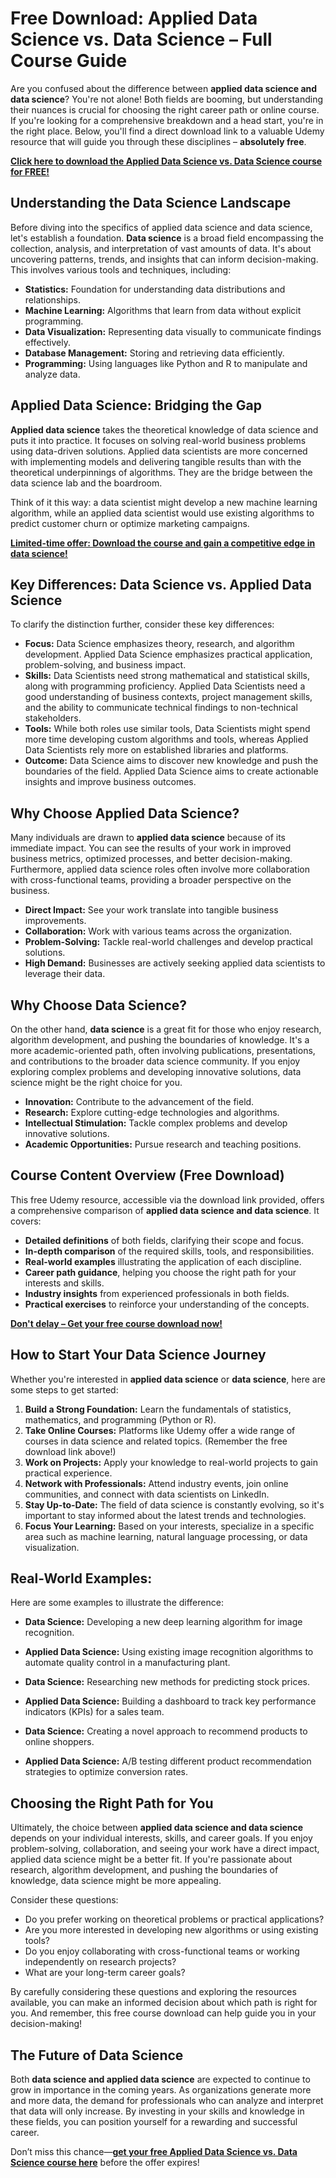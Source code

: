 # Free Download: Applied Data Science vs. Data Science – Full Course Guide

Are you confused about the difference between **applied data science and data science**? You're not alone! Both fields are booming, but understanding their nuances is crucial for choosing the right career path or online course. If you're looking for a comprehensive breakdown and a head start, you're in the right place. Below, you'll find a direct download link to a valuable Udemy resource that will guide you through these disciplines – **absolutely free**.

[**Click here to download the Applied Data Science vs. Data Science course for FREE!**](https://udemywork.com/applied-data-science-vs-data-science)

## Understanding the Data Science Landscape

Before diving into the specifics of applied data science and data science, let's establish a foundation. **Data science** is a broad field encompassing the collection, analysis, and interpretation of vast amounts of data. It's about uncovering patterns, trends, and insights that can inform decision-making. This involves various tools and techniques, including:

*   **Statistics:**  Foundation for understanding data distributions and relationships.
*   **Machine Learning:** Algorithms that learn from data without explicit programming.
*   **Data Visualization:**  Representing data visually to communicate findings effectively.
*   **Database Management:**  Storing and retrieving data efficiently.
*   **Programming:**  Using languages like Python and R to manipulate and analyze data.

## Applied Data Science: Bridging the Gap

**Applied data science** takes the theoretical knowledge of data science and puts it into practice. It focuses on solving real-world business problems using data-driven solutions. Applied data scientists are more concerned with implementing models and delivering tangible results than with the theoretical underpinnings of algorithms.  They are the bridge between the data science lab and the boardroom.

Think of it this way: a data scientist might develop a new machine learning algorithm, while an applied data scientist would use existing algorithms to predict customer churn or optimize marketing campaigns.

[**Limited-time offer: Download the course and gain a competitive edge in data science!**](https://udemywork.com/applied-data-science-vs-data-science)

## Key Differences: Data Science vs. Applied Data Science

To clarify the distinction further, consider these key differences:

*   **Focus:** Data Science emphasizes theory, research, and algorithm development. Applied Data Science emphasizes practical application, problem-solving, and business impact.
*   **Skills:** Data Scientists need strong mathematical and statistical skills, along with programming proficiency. Applied Data Scientists need a good understanding of business contexts, project management skills, and the ability to communicate technical findings to non-technical stakeholders.
*   **Tools:** While both roles use similar tools, Data Scientists might spend more time developing custom algorithms and tools, whereas Applied Data Scientists rely more on established libraries and platforms.
*   **Outcome:**  Data Science aims to discover new knowledge and push the boundaries of the field. Applied Data Science aims to create actionable insights and improve business outcomes.

## Why Choose Applied Data Science?

Many individuals are drawn to **applied data science** because of its immediate impact. You can see the results of your work in improved business metrics, optimized processes, and better decision-making. Furthermore, applied data science roles often involve more collaboration with cross-functional teams, providing a broader perspective on the business.

*   **Direct Impact:** See your work translate into tangible business improvements.
*   **Collaboration:** Work with various teams across the organization.
*   **Problem-Solving:**  Tackle real-world challenges and develop practical solutions.
*   **High Demand:**  Businesses are actively seeking applied data scientists to leverage their data.

## Why Choose Data Science?

On the other hand, **data science** is a great fit for those who enjoy research, algorithm development, and pushing the boundaries of knowledge. It's a more academic-oriented path, often involving publications, presentations, and contributions to the broader data science community. If you enjoy exploring complex problems and developing innovative solutions, data science might be the right choice for you.

*   **Innovation:** Contribute to the advancement of the field.
*   **Research:** Explore cutting-edge technologies and algorithms.
*   **Intellectual Stimulation:** Tackle complex problems and develop innovative solutions.
*   **Academic Opportunities:** Pursue research and teaching positions.

## Course Content Overview (Free Download)

This free Udemy resource, accessible via the download link provided, offers a comprehensive comparison of **applied data science and data science**. It covers:

*   **Detailed definitions** of both fields, clarifying their scope and focus.
*   **In-depth comparison** of the required skills, tools, and responsibilities.
*   **Real-world examples** illustrating the application of each discipline.
*   **Career path guidance**, helping you choose the right path for your interests and skills.
*   **Industry insights** from experienced professionals in both fields.
*   **Practical exercises** to reinforce your understanding of the concepts.

[**Don't delay – Get your free course download now!**](https://udemywork.com/applied-data-science-vs-data-science)

## How to Start Your Data Science Journey

Whether you're interested in **applied data science** or **data science**, here are some steps to get started:

1.  **Build a Strong Foundation:** Learn the fundamentals of statistics, mathematics, and programming (Python or R).
2.  **Take Online Courses:** Platforms like Udemy offer a wide range of courses in data science and related topics. (Remember the free download link above!)
3.  **Work on Projects:**  Apply your knowledge to real-world projects to gain practical experience.
4.  **Network with Professionals:** Attend industry events, join online communities, and connect with data scientists on LinkedIn.
5.  **Stay Up-to-Date:**  The field of data science is constantly evolving, so it's important to stay informed about the latest trends and technologies.
6. **Focus Your Learning:** Based on your interests, specialize in a specific area such as machine learning, natural language processing, or data visualization.

## Real-World Examples:

Here are some examples to illustrate the difference:

*   **Data Science:** Developing a new deep learning algorithm for image recognition.
*   **Applied Data Science:** Using existing image recognition algorithms to automate quality control in a manufacturing plant.

*   **Data Science:** Researching new methods for predicting stock prices.
*   **Applied Data Science:** Building a dashboard to track key performance indicators (KPIs) for a sales team.

*   **Data Science:** Creating a novel approach to recommend products to online shoppers.
*   **Applied Data Science:** A/B testing different product recommendation strategies to optimize conversion rates.

## Choosing the Right Path for You

Ultimately, the choice between **applied data science and data science** depends on your individual interests, skills, and career goals. If you enjoy problem-solving, collaboration, and seeing your work have a direct impact, applied data science might be a better fit. If you're passionate about research, algorithm development, and pushing the boundaries of knowledge, data science might be more appealing.

Consider these questions:

*   Do you prefer working on theoretical problems or practical applications?
*   Are you more interested in developing new algorithms or using existing tools?
*   Do you enjoy collaborating with cross-functional teams or working independently on research projects?
*   What are your long-term career goals?

By carefully considering these questions and exploring the resources available, you can make an informed decision about which path is right for you. And remember, this free course download can help guide you in your decision-making!

## The Future of Data Science

Both **data science and applied data science** are expected to continue to grow in importance in the coming years. As organizations generate more and more data, the demand for professionals who can analyze and interpret that data will only increase. By investing in your skills and knowledge in these fields, you can position yourself for a rewarding and successful career.

Don’t miss this chance—**[get your free Applied Data Science vs. Data Science course here](https://udemywork.com/applied-data-science-vs-data-science)** before the offer expires!
